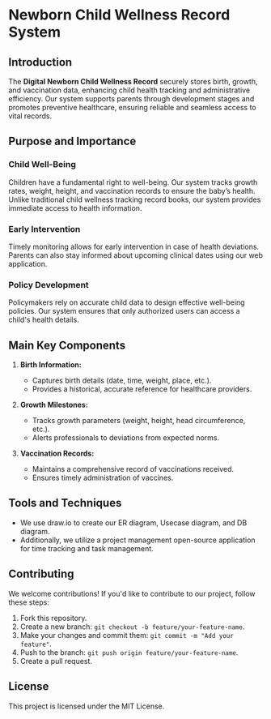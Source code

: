 # Newborn Child Wellness Record System



## Introduction

The **Digital Newborn Child Wellness Record** securely stores birth, growth, and vaccination data, enhancing child health tracking and administrative efficiency. Our system supports parents through development stages and promotes preventive healthcare, ensuring reliable and seamless access to vital records.

## Purpose and Importance

### Child Well-Being

Children have a fundamental right to well-being. Our system tracks growth rates, weight, height, and vaccination records to ensure the baby’s health. Unlike traditional child wellness tracking record books, our system provides immediate access to health information.

### Early Intervention

Timely monitoring allows for early intervention in case of health deviations. Parents can also stay informed about upcoming clinical dates using our web application.

### Policy Development

Policymakers rely on accurate child data to design effective well-being policies. Our system ensures that only authorized users can access a child's health details.

## Main Key Components

1. **Birth Information:**
   - Captures birth details (date, time, weight, place, etc.).
   - Provides a historical, accurate reference for healthcare providers.

2. **Growth Milestones:**
   - Tracks growth parameters (weight, height, head circumference, etc.).
   - Alerts professionals to deviations from expected norms.

3. **Vaccination Records:**
   - Maintains a comprehensive record of vaccinations received.
   - Ensures timely administration of vaccines.

## Tools and Techniques

- We use draw.io to create our ER diagram, Usecase diagram, and DB diagram.
- Additionally, we utilize a project management open-source application for time tracking and task management.

## Contributing

We welcome contributions! If you'd like to contribute to our project, follow these steps:

1. Fork this repository.
2. Create a new branch: `git checkout -b feature/your-feature-name`.
3. Make your changes and commit them: `git commit -m "Add your feature"`.
4. Push to the branch: `git push origin feature/your-feature-name`.
5. Create a pull request.

## License

This project is licensed under the MIT License.
